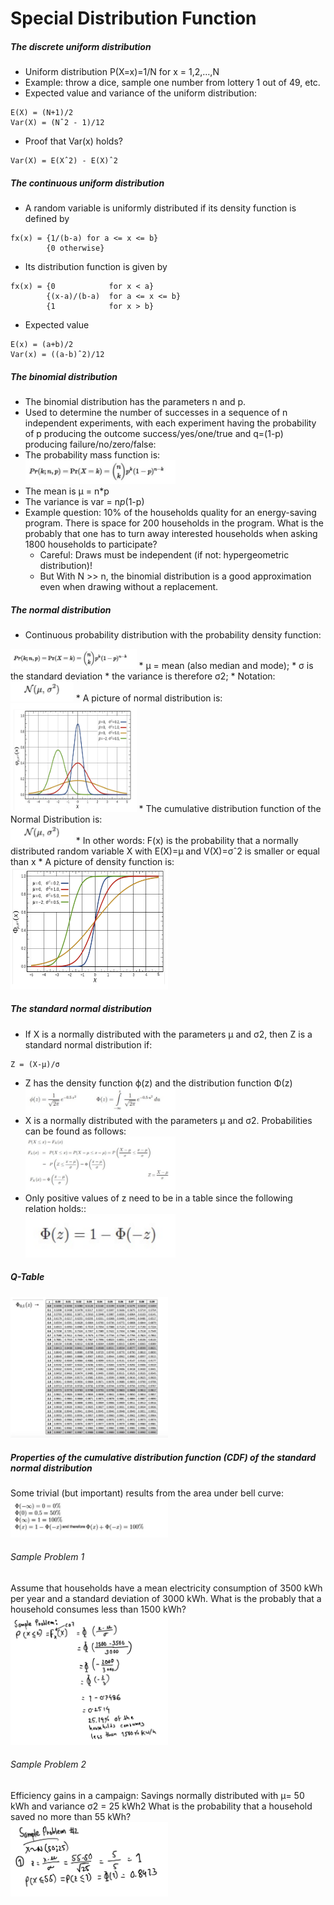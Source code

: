 # Special Distribution Function

##### The discrete uniform distribution
* Uniform distribution P(X=x)=1/N for x = 1,2,…,N
* Example: throw a dice, sample one number from lottery 1 out of 49, etc.
* Expected value and variance of the uniform distribution:
```
E(X) = (N+1)/2
Var(X) = (Nˆ2 - 1)/12
```
* Proof that Var(x) holds?
```
Var(X) = E(Xˆ2) - E(X)ˆ2
```

##### The continuous uniform distribution
* A random variable is uniformly distributed if its density function is defined by
```
fx(x) = {1/(b-a) for a <= x <= b}
        {0 otherwise} 
```

* Its distribution function is given by
```
fx(x) = {0            for x < a}
        {(x-a)/(b-a)  for a <= x <= b}
        {1            for x > b} 
```

* Expected value
```
E(x) = (a+b)/2
Var(x) = ((a-b)ˆ2)/12
```

##### The binomial distribution
* The binomial distribution has the parameters n and p.
* Used to determine the number of successes in a sequence of n independent
  experiments, with each experiment having the probability of p producing the outcome
  success/yes/one/true and q=(1-p) producing failure/no/zero/false:
* The probability mass function is: <br>
  <img src="binomial_distribution.png" alt="Image Description" style="width:50%;height:auto;">
* The mean is µ = n*p
* The variance is var = n*p*(1-p)
* Example question: 10% of the households quality for an energy-saving program.
  There is space for 200 households in the program. What is the probably that one has
  to turn away interested households when asking 1800 households to participate?
    * Careful: Draws must be independent (if not: hypergeometric distribution)!
    * But With N >> n, the binomial distribution is a good approximation even when
      drawing without a replacement.

##### The normal distribution
* Continuous probability distribution
  with the probability density function: <br>
 <img src="binomial_distribution.png" alt="Image Description" style="width:40%;height:auto;">
* μ = mean (also median and mode);
* σ is the standard deviation
* the variance is therefore σ2;
* Notation: <br>
  <img src="Notation_normal_distribution.png" alt="Image Description" style="width:20%;height:auto;">
* A picture of normal distribution is: <br>
  <img src="normal_distribution-sample.png" alt="Image Description" style="width:40%;height:auto;">
* The cumulative distribution function
  <CDF> of the Normal Distribution is: <br>
 <img src="Notation_normal_distribution.png" alt="Image Description" style="width:20%;height:auto;">
* In other words: F(x) is the probability that a
  normally distributed random variable X
  with E(X)=μ and V(X)=σˆ2 is smaller or
  equal than x
* A picture of density function is: <br>
  <img src="cdf_normal_distribution.png" alt="Image Description" style="width:50%;height:auto;">

##### The standard normal distribution
* If X is a normally distributed with the parameters μ and σ2, then Z is a
  standard normal distribution if: <br>
```
Z = (X-μ)/σ
```
* Z has the density function ϕ(z) and the distribution function Φ(z) <br>
  <img src="density_and_distribution.png" alt="Image Description" style="width:50%;height:auto;">
* X is a normally distributed with the parameters μ and σ2. Probabilities
  can be found as follows: <br>
  <img src="probability_normal_distribution.png" alt="Image Description" style="width:50%;height:auto;">
* Only positive values of z need to be in
  a table since the following relation holds:: <br>
  <img src="q_rules.png" alt="Image Description" style="width:50%;height:auto;">

##### Q-Table
<img src="q_table.png" alt="Image Description" style="width:50%;height:auto;">

##### Properties of the cumulative distribution function (CDF) of the standard normal distribution
Some trivial (but important) results from the area under bell curve: <br>
<img src="cdf_under_the_bell_curve.png" alt="Image Description" style="width:50%;height:auto;">

###### Sample Problem 1
Assume that households have a mean electricity consumption of 3500 kWh per year and a standard
deviation of 3000 kWh. What is the probably that a household consumes
less than 1500 kWh? <br>
<img src="nd_sp_1.png" alt="Image Description" style="width:50%;height:auto;">

###### Sample Problem 2
Efficiency gains in a campaign: Savings normally distributed with μ= 50 kWh and variance σ2 = 25 kWh2
What is the probability that a household saved no more than 55 kWh? <br>
<img src="nd_sp_2.png" alt="Image Description" style="width:50%;height:auto;">